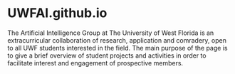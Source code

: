 UWFAI.github.io
===============

The Artificial Intelligence Group at The University of West Florida is an extracurricular collaboration of research, application and comradery, open to all UWF students interested in the field. The main purpose of the page is to give a brief overview of student projects and activities in order to facilitate interest and engagement of prospective members.
